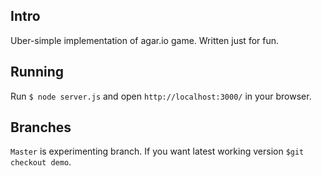 ## Intro
Uber-simple implementation of agar.io game. Written just for fun.

## Running
Run `$ node server.js` and open `http://localhost:3000/` in your browser.

## Branches
`Master` is experimenting branch. If you want latest working version `$git checkout demo`.
